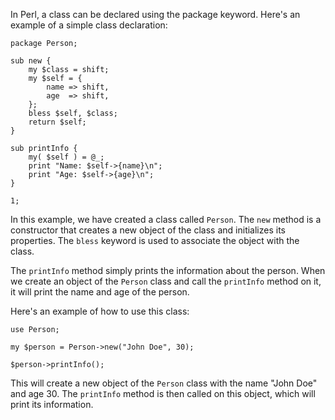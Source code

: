 In Perl, a class can be declared using the package keyword. Here's an example of a simple class declaration:

```
package Person;

sub new {
    my $class = shift;
    my $self = {
        name => shift,
        age  => shift,
    };
    bless $self, $class;
    return $self;
}

sub printInfo {
    my( $self ) = @_;
    print "Name: $self->{name}\n";
    print "Age: $self->{age}\n";
}

1;
```

In this example, we have created a class called `Person`. The `new` method is a constructor that creates a new object of the class and initializes its properties. The `bless` keyword is used to associate the object with the class.

The `printInfo` method simply prints the information about the person. When we create an object of the `Person` class and call the `printInfo` method on it, it will print the name and age of the person.

Here's an example of how to use this class:

```
use Person;

my $person = Person->new("John Doe", 30);

$person->printInfo();
```

This will create a new object of the `Person` class with the name "John Doe" and age 30. The `printInfo` method is then called on this object, which will print its information.